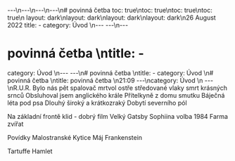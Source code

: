 ---\n---\n---\n---\n# povinná četba
toc: true\ntoc: true\ntoc: true\ntoc: true\n
layout: dark\nlayout: dark\nlayout: dark\nlayout: dark\n26 August 2022
title: -
category: Úvod \n---
---\n---
# povinná četba \ntitle: -
category: Úvod \n---
---\n# povinná četba \ntitle: -
category: Úvod \n# povinná četba \ntitle: povinná četba \n21:09
---\ncategory: Úvod \n
---\nR.U.R.
Bylo nás pět
spalovač mrtvol
ostře středované vlaky
smrt krásných srnců
Obsluhoval jsem anglického krále
Přítelkyně z domu smutku
Báječná léta pod psa
Dlouhý široký a krátkozraký
Dobytí severního pól

Na základní frontě klid - dobrý film
Velký Gatsby
Sophiina volba
1984
Farma zvířat

Povídky Malostranské
Kytice
Máj
Frankenstein

Tartuffe
Hamlet

